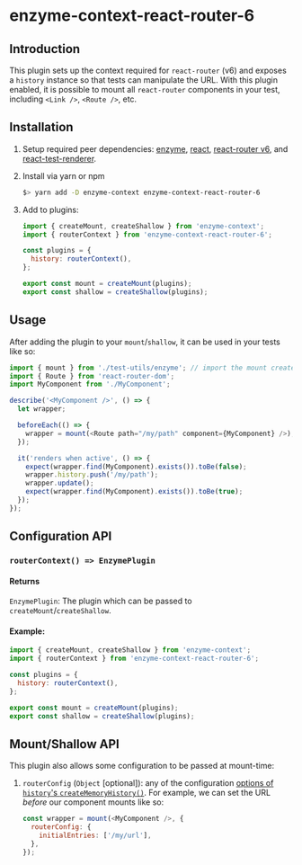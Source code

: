 # enzyme-context-react-router-6

## Introduction

This plugin sets up the context required for `react-router` (v6) and exposes a `history` instance so that tests can manipulate the URL. With this plugin enabled, it is possible to mount all `react-router` components in your test, including `<Link />`, `<Route />`, etc.

## Installation

1. Setup required peer dependencies: [enzyme](https://airbnb.io/enzyme/docs/installation/), [react](https://reactjs.org/docs/getting-started.html), [react-router v6](https://reactrouter.com/docs/en/v6/getting-started/overview), and [react-test-renderer](https://reactjs.org/docs/test-renderer.html).

2. Install via yarn or npm

   ```bash
   $> yarn add -D enzyme-context enzyme-context-react-router-6
   ```

3. Add to plugins:

   ```javascript
   import { createMount, createShallow } from 'enzyme-context';
   import { routerContext } from 'enzyme-context-react-router-6';

   const plugins = {
     history: routerContext(),
   };

   export const mount = createMount(plugins);
   export const shallow = createShallow(plugins);
   ```

## Usage

After adding the plugin to your `mount`/`shallow`, it can be used in your tests like so:

```javascript
import { mount } from './test-utils/enzyme'; // import the mount created with enzyme-context
import { Route } from 'react-router-dom';
import MyComponent from './MyComponent';

describe('<MyComponent />', () => {
  let wrapper;

  beforeEach(() => {
    wrapper = mount(<Route path="/my/path" component={MyComponent} />);
  });

  it('renders when active', () => {
    expect(wrapper.find(MyComponent).exists()).toBe(false);
    wrapper.history.push('/my/path');
    wrapper.update();
    expect(wrapper.find(MyComponent).exists()).toBe(true);
  });
});
```

## Configuration API

### `routerContext() => EnzymePlugin`

#### Returns

`EnzymePlugin`: The plugin which can be passed to `createMount`/`createShallow`.

#### Example:

```javascript
import { createMount, createShallow } from 'enzyme-context';
import { routerContext } from 'enzyme-context-react-router-6';

const plugins = {
  history: routerContext(),
};

export const mount = createMount(plugins);
export const shallow = createShallow(plugins);
```

## Mount/Shallow API

This plugin also allows some configuration to be passed at mount-time:

1. `routerConfig` (`Object` [optional]): any of the configuration [options of `history`'s `createMemoryHistory()`](https://github.com/ReactTraining/history#usage). For example, we can set the URL _before_ our component mounts like so:
   ```javascript
   const wrapper = mount(<MyComponent />, {
     routerConfig: {
       initialEntries: ['/my/url'],
     },
   });
   ```
